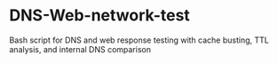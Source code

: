 # DNS-Web-network-test
Bash script for DNS and web response testing with cache busting, TTL analysis, and internal DNS comparison

